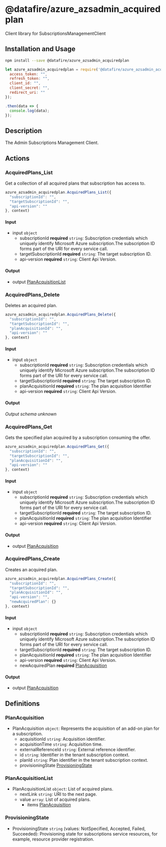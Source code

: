 # @datafire/azure_azsadmin_acquiredplan

Client library for SubscriptionsManagementClient

## Installation and Usage
```bash
npm install --save @datafire/azure_azsadmin_acquiredplan
```
```js
let azure_azsadmin_acquiredplan = require('@datafire/azure_azsadmin_acquiredplan').create({
  access_token: "",
  refresh_token: "",
  client_id: "",
  client_secret: "",
  redirect_uri: ""
});

.then(data => {
  console.log(data);
});
```

## Description

The Admin Subscriptions Management Client.

## Actions

### AcquiredPlans_List
Get a collection of all acquired plans that subscription has access to.


```js
azure_azsadmin_acquiredplan.AcquiredPlans_List({
  "subscriptionId": "",
  "targetSubscriptionId": "",
  "api-version": ""
}, context)
```

#### Input
* input `object`
  * subscriptionId **required** `string`: Subscription credentials which uniquely identify Microsoft Azure subscription.The subscription ID forms part of the URI for every service call.
  * targetSubscriptionId **required** `string`: The target subscription ID.
  * api-version **required** `string`: Client Api Version.

#### Output
* output [PlanAcquisitionList](#planacquisitionlist)

### AcquiredPlans_Delete
Deletes an acquired plan.


```js
azure_azsadmin_acquiredplan.AcquiredPlans_Delete({
  "subscriptionId": "",
  "targetSubscriptionId": "",
  "planAcquisitionId": "",
  "api-version": ""
}, context)
```

#### Input
* input `object`
  * subscriptionId **required** `string`: Subscription credentials which uniquely identify Microsoft Azure subscription.The subscription ID forms part of the URI for every service call.
  * targetSubscriptionId **required** `string`: The target subscription ID.
  * planAcquisitionId **required** `string`: The plan acquisition Identifier
  * api-version **required** `string`: Client Api Version.

#### Output
*Output schema unknown*

### AcquiredPlans_Get
Gets the specified plan acquired by a subscription consuming the offer.


```js
azure_azsadmin_acquiredplan.AcquiredPlans_Get({
  "subscriptionId": "",
  "targetSubscriptionId": "",
  "planAcquisitionId": "",
  "api-version": ""
}, context)
```

#### Input
* input `object`
  * subscriptionId **required** `string`: Subscription credentials which uniquely identify Microsoft Azure subscription.The subscription ID forms part of the URI for every service call.
  * targetSubscriptionId **required** `string`: The target subscription ID.
  * planAcquisitionId **required** `string`: The plan acquisition Identifier
  * api-version **required** `string`: Client Api Version.

#### Output
* output [PlanAcquisition](#planacquisition)

### AcquiredPlans_Create
Creates an acquired plan.


```js
azure_azsadmin_acquiredplan.AcquiredPlans_Create({
  "subscriptionId": "",
  "targetSubscriptionId": "",
  "planAcquisitionId": "",
  "api-version": "",
  "newAcquiredPlan": {}
}, context)
```

#### Input
* input `object`
  * subscriptionId **required** `string`: Subscription credentials which uniquely identify Microsoft Azure subscription.The subscription ID forms part of the URI for every service call.
  * targetSubscriptionId **required** `string`: The target subscription ID.
  * planAcquisitionId **required** `string`: The plan acquisition Identifier
  * api-version **required** `string`: Client Api Version.
  * newAcquiredPlan **required** [PlanAcquisition](#planacquisition)

#### Output
* output [PlanAcquisition](#planacquisition)



## Definitions

### PlanAcquisition
* PlanAcquisition `object`: Represents the acquisition of an add-on plan for a subscription.
  * acquisitionId `string`: Acquisition identifier.
  * acquisitionTime `string`: Acquisition time.
  * externalReferenceId `string`: External reference identifier.
  * id `string`: Identifier in the tenant subscription context.
  * planId `string`: Plan identifier in the tenant subscription context.
  * provisioningState [ProvisioningState](#provisioningstate)

### PlanAcquisitionList
* PlanAcquisitionList `object`: List of acquired plans.
  * nextLink `string`: URI to the next page.
  * value `array`: List of acquired plans.
    * items [PlanAcquisition](#planacquisition)

### ProvisioningState
* ProvisioningState `string` (values: NotSpecified, Accepted, Failed, Succeeded): Provisioning state for subscriptions service resources, for example, resource provider registration.


